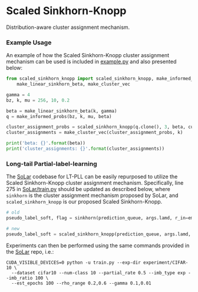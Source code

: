 # Scaled Sinkhorn-Knopp
Distribution-aware cluster assignment mechanism.

### Example Usage
An example of how the Scaled Sinkhorn-Knopp cluster assignment mechanism can be used is included in 
[example.py](example.py) and also presented below:
```python
from scaled_sinkhorn_knopp import scaled_sinkhorn_knopp, make_informed_probs, \
    make_linear_sinkhorn_beta, make_cluster_vec

gamma = 4
bz, k, mu = 256, 10, 0.2

beta = make_linear_sinkhorn_beta(k, gamma)
q = make_informed_probs(bz, k, mu, beta)

cluster_assignment_probs = scaled_sinkhorn_knopp(q.clone(), 3, beta, cuda=False)
cluster_assignments = make_cluster_vec(cluster_assignment_probs, k)

print('beta: {}'.format(beta))
print('cluster_assignments: {}'.format(cluster_assignments))
```

### Long-tail Partial-label-learning
The [SoLar](https://github.com/hbzju/SoLar/) codebase for LT-PLL can be easily repurposed to utilize the Scaled 
Sinkhorn-Knopp cluster assignment mechanism. Specifically, line 275 in 
[SoLar/train.py](https://github.com/hbzju/SoLar/blob/main/train.py) should be updated as described below, where
`sinkhorn` is the cluster assignment mechanism proposed by SoLar, and `scaled_sinkhorn_knopp` is our proposed
Scaled Sinkhorn-Knopp.

```python
# old
pseudo_label_soft, flag = sinkhorn(prediction_queue, args.lamd, r_in=emp_dist)

# new
pseudo_label_soft = scaled_sinkhorn_knopp(prediction_queue, args.lamd, emp_dist)
```

Experiments can then be performed using the same commands provided in the [SoLar](https://github.com/hbzju/SoLar/) repo, i.e.:
```shell
CUDA_VISIBLE_DEVICES=0 python -u train.py --exp-dir experiment/CIFAR-10 \
  --dataset cifar10 --num-class 10 --partial_rate 0.5 --imb_type exp --imb_ratio 100 \
  --est_epochs 100 --rho_range 0.2,0.6 --gamma 0.1,0.01
```
